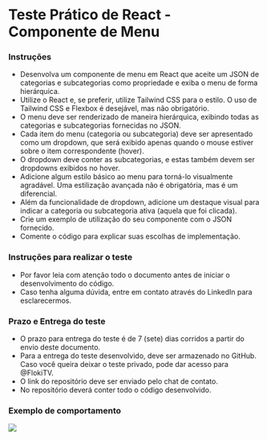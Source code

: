 # Teste Prático de React - Componente de Menu

### Instruções

- Desenvolva um componente de menu em React que aceite um JSON de categorias e subcategorias como propriedade e exiba o menu de forma hierárquica.
- Utilize o React e, se preferir, utilize Tailwind CSS para o estilo. O uso de Tailwind CSS e Flexbox é desejável, mas não obrigatório.
- O menu deve ser renderizado de maneira hierárquica, exibindo todas as categorias e subcategorias fornecidas no JSON.
- Cada item do menu (categoria ou subcategoria) deve ser apresentado como um dropdown, que será exibido apenas quando o mouse estiver sobre o item correspondente (hover).
- O dropdown deve conter as subcategorias, e estas também devem ser dropdowns exibidos no hover.
- Adicione algum estilo básico ao menu para torná-lo visualmente agradável. Uma estilização avançada não é obrigatória, mas é um diferencial.
- Além da funcionalidade de dropdown, adicione um destaque visual para indicar a categoria ou subcategoria ativa (aquela que foi clicada).
- Crie um exemplo de utilização do seu componente com o JSON fornecido.
- Comente o código para explicar suas escolhas de implementação.

### Instruções para realizar o teste

- Por favor leia com atenção todo o documento antes de iniciar o desenvolvimento do código.
- Caso tenha alguma dúvida, entre em contato através do LinkedIn para esclarecermos.

### Prazo e Entrega do teste

- O prazo para entrega do teste é de 7 (sete) dias corridos a partir do envio deste documento.
- Para a entrega do teste desenvolvido, deve ser armazenado no GitHub. Caso você queira deixar o teste privado, pode dar acesso para @FlokiTV.
- O link do repositório deve ser enviado pelo chat de contato.
- No repositório deverá conter todo o código desenvolvido.

### Exemplo de comportamento
![](https://i.imgur.com/7oCnj4q.gif)
